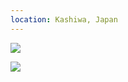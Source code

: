 ```yaml
---
location: Kashiwa, Japan
---
```


![](https://ceshmina-photos.s3.ap-northeast-1.amazonaws.com/medium/202008/20200818-145702.jpg)

![](https://ceshmina-photos.s3.ap-northeast-1.amazonaws.com/medium/202008/20200818-145906.jpg)
